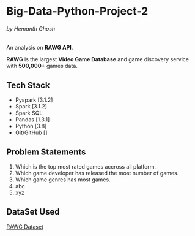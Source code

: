 # Big-Data-Python-Project-2 
###### by Hemanth Ghosh

An analysis on **RAWG API**.

**RAWG** is the largest **Video Game Database** and game discovery service with **500,000+** games data.



## Tech Stack

* Pyspark    [3.1.2]
* Spark      [3.1.2]
* Spark SQL  
* Pandas     [1.3.1]
* Python     [3.8]
* Git/GitHub []
  
## Problem Statements
  1. Which is the top most rated games accross all platform.
  2. Which game developer has released the most number of games.
  3. Which game genres has most games.
  4. abc
  5. xyz

## DataSet Used

   [RAWG Dataset](https://api.rawg.io/docs/)
